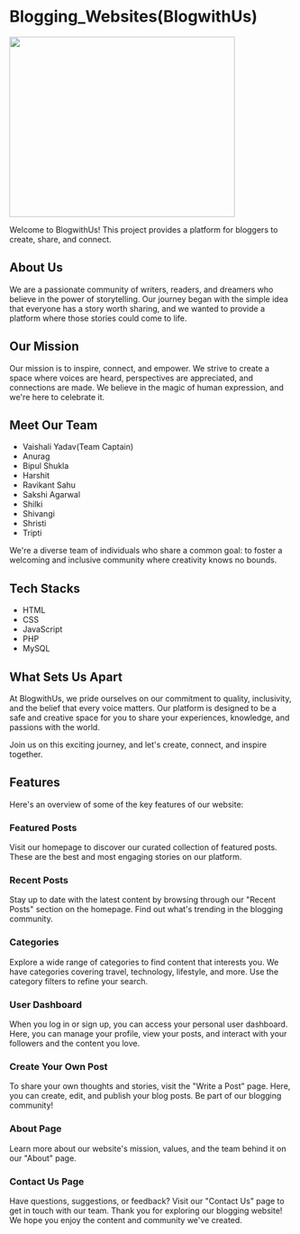 # Blogging_Websites(BlogwithUs)
<img src="https://github.com/GDSC23BundelkhandUniversity/Blogging_Websites/assets/140693649/2d7298a7-a53a-474e-bf0e-85adc43a8999" width="400" height="320">


Welcome to BlogwithUs! This project provides a platform for bloggers to create, share, and connect.

## About Us

We are a passionate community of writers, readers, and dreamers who believe in the power of storytelling. Our journey began with the simple idea that everyone has a story worth sharing, and we wanted to provide a platform where those stories could come to life.

## Our Mission
Our mission is to inspire, connect, and empower. We strive to create a space where voices are heard, perspectives are appreciated, and connections are made. We believe in the magic of human expression, and we're here to celebrate it.

## Meet Our Team
- Vaishali Yadav(Team Captain)
- Anurag
- Bipul Shukla
- Harshit
- Ravikant Sahu
- Sakshi Agarwal
- Shilki
- Shivangi
- Shristi
- Tripti

We're a diverse team of individuals who share a common goal: to foster a welcoming and inclusive community where creativity knows no bounds.

## Tech Stacks
- HTML
- CSS
- JavaScript
- PHP
- MySQL

## What Sets Us Apart
At BlogwithUs, we pride ourselves on our commitment to quality, inclusivity, and the belief that every voice matters. Our platform is designed to be a safe and creative space for you to share your experiences, knowledge, and passions with the world.

Join us on this exciting journey, and let's create, connect, and inspire together.



## Features
Here's an overview of some of the key features of our website:

### Featured Posts

Visit our homepage to discover our curated collection of featured posts. These are the best and most engaging stories on our platform.

### Recent Posts

Stay up to date with the latest content by browsing through our "Recent Posts" section on the homepage. Find out what's trending in the blogging community.

### Categories

Explore a wide range of categories to find content that interests you. We have categories covering travel, technology, lifestyle, and more. Use the category filters to refine your search.

### User Dashboard

When you log in or sign up, you can access your personal user dashboard. Here, you can manage your profile, view your posts, and interact with your followers and the content you love.

### Create Your Own Post

To share your own thoughts and stories, visit the "Write a Post" page. Here, you can create, edit, and publish your blog posts. Be part of our blogging community!

### About Page

Learn more about our website's mission, values, and the team behind it on our "About" page.

### Contact Us Page

Have questions, suggestions, or feedback? Visit our "Contact Us" page to get in touch with our team.
Thank you for exploring our blogging website! We hope you enjoy the content and community we've created.
